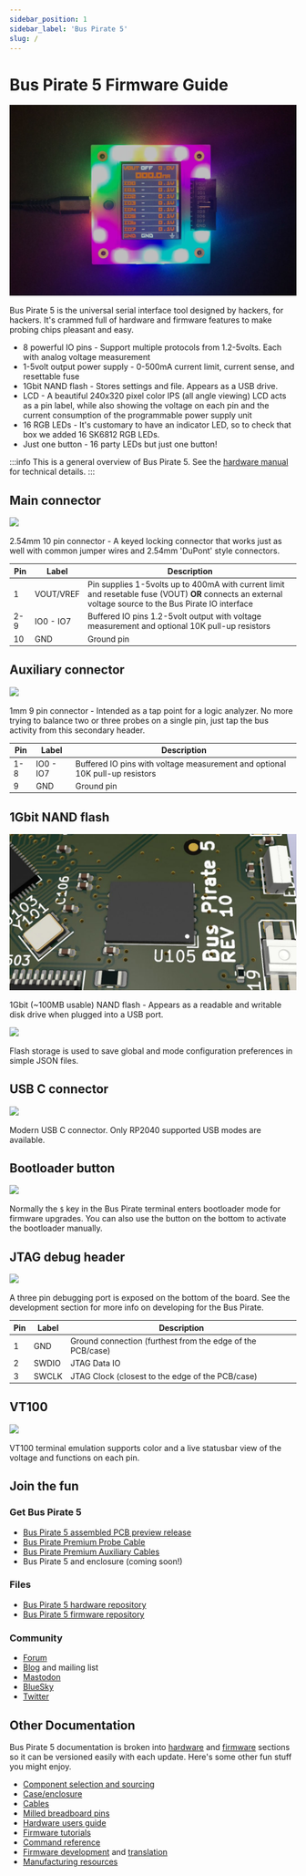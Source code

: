 ```yaml
---
sidebar_position: 1
sidebar_label: 'Bus Pirate 5'
slug: /
---
```


# Bus Pirate 5 Firmware Guide

![](./img/bp5rev10-lit-black2.jpg)

Bus Pirate 5 is the universal serial interface tool designed by hackers, for hackers. It's crammed full of hardware and firmware features to make probing chips pleasant and easy.

- 8 powerful IO pins - Support multiple protocols from 1.2-5volts. Each with analog voltage measurement
- 1-5volt output power supply - 0-500mA current limit, current sense, and resettable fuse
- 1Gbit NAND flash - Stores settings and file. Appears as a USB drive.
- LCD - A beautiful 240x320 pixel color IPS (all angle viewing) LCD acts as a pin label, while also showing the voltage on each pin and the current consumption of the programmable power supply unit
- 16 RGB LEDs - It's customary to have an indicator LED, so to check that box we added 16 SK6812 RGB LEDs.
- Just one button - 16 party LEDs but just one button!

:::info
This is a general overview of Bus Pirate 5. See the [hardware manual](https://hardware.buspirate.com/) for technical details.
:::


## Main connector
![](./img/bp5-connectors.jpg)

2.54mm 10 pin connector - A keyed locking connector that works just as well with common jumper wires and 2.54mm 'DuPont' style connectors.

|Pin|Label|Description|
|-|-|-|
|1|VOUT/VREF|Pin supplies 1-5volts up to 400mA with current limit and resetable fuse (VOUT) **OR** connects an external voltage source to the Bus Pirate IO interface|
|2-9|IO0 - IO7|Buffered IO pins 1.2-5volt output with voltage measurement and optional 10K pull-up resistors|
|10|GND| Ground pin|

## Auxiliary connector

![](./img/bp5-aux.jpg)

1mm 9 pin connector - Intended as a tap point for a logic analyzer. No more trying to balance two or three probes on a single pin, just tap the bus activity from this secondary header.

|Pin|Label|Description|
|-|-|-|
|1-8|IO0 - IO7|Buffered IO pins with voltage measurement and optional 10K pull-up resistors|
|9|GND| Ground pin|

## 1Gbit NAND flash

![](./img/bp5rev10-nand.jpg)

1Gbit (~100MB usable) NAND flash - Appears as a readable and writable disk drive when plugged into a USB port. 

![](./img/json-config.png)

Flash storage is used to save global and mode configuration preferences in simple JSON files. 

## USB C connector
![](./img/bp5-usbc.jpg)

Modern USB C connector. Only RP2040 supported USB modes are available.

## Bootloader button

![](./img/bp5-back.jpg)

Normally the ```$``` key in the Bus Pirate terminal enters bootloader mode for firmware upgrades. You can also use the button on the bottom to activate the bootloader manually.

## JTAG debug header
![](./img/bp5-debug.jpg)

A three pin debugging port is exposed on the bottom of the board. See the development section for more info on developing for the Bus Pirate.

|Pin|Label|Description|
|-|-|-|
|1|GND|Ground connection (furthest from the edge of the PCB/case)|
|2|SWDIO|JTAG Data IO|
|3|SWCLK|JTAG Clock (closest to the edge of the PCB/case)|

## VT100 

![](./img/teraterm-done.png)

VT100 terminal emulation supports color and a live statusbar view of the voltage and functions on each pin.


## Join the fun
### Get Bus Pirate 5
- [Bus Pirate 5 assembled PCB preview release](https://dirtypcbs.com/store/designer/details/ian/6621/bus-pirate-5-preview-version-pcb-only)
- [Bus Pirate Premium Probe Cable](https://dirtypcbs.com/store/designer/details/ian/6619/bus-pirate-5-probe-cable-kit)
- [Bus Pirate Premium Auxiliary Cables](https://dirtypcbs.com/store/designer/details/ian/6620/auxilary-cable-kit)
- Bus Pirate 5 and enclosure (coming soon!)

### Files
- [Bus Pirate 5 hardware repository](https://github.com/DangerousPrototypes/BusPirate5-hardware)
- [Bus Pirate 5 firmware repository](https://github.com/DangerousPrototypes/BusPirate5-firmware)

### Community
- [Forum](https://forum.buspirate.com)
- [Blog](https://buspirate.com/) and mailing list
- [Mastodon](https://mastodon.social/@buspirate)
- [BlueSky](https://bsky.app/profile/buspirate.bsky.social)
- [Twitter](https://twitter.com/dangerousproto)

## Other Documentation
Bus Pirate 5 documentation is broken into [hardware](https://hardware.buspirate.com/introduction) and [firmware](https://firmware.buspirate.com/introduction) sections so it can be versioned easily with each update. Here's some other fun stuff you might enjoy.
- [Component selection and sourcing](https://hardware.buspirate.com/components/introduction)
- [Case/enclosure](https://hardware.buspirate.com/enclosure/fdm-shell)
- [Cables](https://firmware.buspirate.com/overview/cables)
- [Milled breadboard pins](https://firmware.buspirate.com/overview/milled-breadboard-pins)
- [Hardware users guide](https://firmware.buspirate.com/overview/hardware)
- [Firmware tutorials](https://firmware.buspirate.com/tutorial-basics/quick-setup)
- [Command reference](https://firmware.buspirate.com/command-reference/all-commands)
- [Firmware development](https://hardware.buspirate.com/development/code) and [translation](https://hardware.buspirate.com/development/translation)
- [Manufacturing resources](https://hardware.buspirate.com/category/manufacturing)

